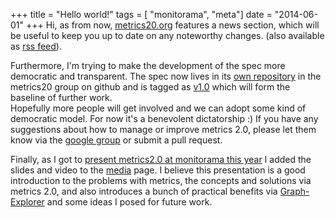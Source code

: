 +++
title = "Hello world!"
tags = [ "monitorama", "meta"]
date = "2014-06-01"
+++
Hi,
as from now, [metrics20.org](http://metrics20.org) features a news section,
which will be useful to keep you up to date on any noteworthy changes.
(also available as [rss feed](http://metrics20.org/news/index.xml)).  

Furthermore, I'm trying to make the development of the spec more democratic and transparent.
The spec now lives in its [own repository](https://github.com/metrics20/spec) in the metrics20 group on github and is tagged as [v1.0](https://github.com/metrics20/spec/releases/tag/v1.0) which will form the baseline of further work.  
Hopefully more people will get involved and we can adopt some kind of democratic model. For now it's a benevolent dictatorship :)
If you have any suggestions about how to manage or improve metrics 2.0, please let them know via the [google group](https://groups.google.com/forum/#!forum/metrics20) or submit a pull request.

Finally, as I got to [present metrics2.0 at monitorama this year](http://dieter.plaetinck.be/monitorama-pdx-metrics20.html) I added the slides and video to the [media](/media/) page.  I believe this presentation is a good introduction to the problems with metrics, the concepts and solutions via metrics 2.0, and also introduces a bunch of practical benefits via [Graph-Explorer](http://vimeo.github.io/graph-explorer/) and some ideas I posed for future work.
